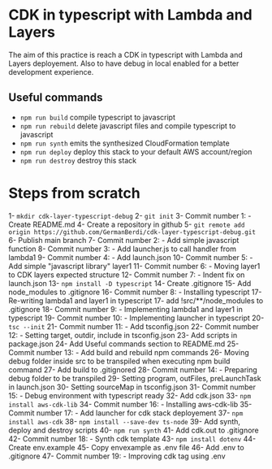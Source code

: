 # CDK in typescript with Lambda and Layers
The aim of this practice is reach a CDK in typescript with Lambda and Layers deployement. Also to have debug in local enabled for a better development experience.

## Useful commands

* `npm run build`     compile typescript to javascript
* `npm run rebuild`   delete javascript files and compile typescript to javascript
* `npm run synth`     emits the synthesized CloudFormation template
* `npm run deploy`    deploy this stack to your default AWS account/region
* `npm run destroy`   destroy this stack

# Steps from scratch
1- `mkdir cdk-layer-typescript-debug`
2- `git init`
3- Commit number 1: - Create README.md
4- Create a repository in github
5- `git remote add origin https://github.com/GermanBerdi/cdk-layer-typescript-debug.git`
6- Publish main branch
7- Commit number 2: - Add simple javascript function
8- Commit number 3: - Add launcher.js to call handler from lambda1
9- Commit number 4: - Add launch.json
10- Commit number 5: - Add simple "javascript library" layer1
11- Commit number 6: - Moving layer1 to CDK layers expected structure
12- Commit number 7: - Indent fix on launch.json
13- `npm install -D typescript`
14- Create .gitignore
15- Add node_modules to .gitignore
16- Commit number 8: - Installing typescript
17- Re-writing lambda1 and layer1 in typescript
17- add !src/**/node_modules to .gitignore
18- Commit number 9: - Implementing lambda1 and layer1 in typescript
19- Commit number 10: - Implementing launcher in typescript
20- `tsc --init`
21- Commit number 11: - Add tsconfig.json
22- Commit number 12: - Setting target, outdir, include in tsconfig.json
23- Add scripts in package.json
24- Add Useful commands section to README.md
25- Commit number 13: - Add build and rebuild npm commands
26- Moving debug folder inside src to be transpiled when executing npm build command
27- Add build to .gitignored
28- Commit number 14: - Preparing debug folder to be transpiled
29- Setting program, outFiles, preLaunchTask in launch.json
30- Setting sourceMap in tsconfig.json
31- Commit number 15: - Debug environment with typescript ready
32- Add cdk.json
33- `npm install aws-cdk-lib`
34- Commit number 16: - Installing aws-cdk-lib
35- Commit number 17: - Add launcher for cdk stack deployement
37- `npm install aws-cdk`
38- `npm install --save-dev ts-node`
39- Add synth, deploy and destroy scripts
40- `npm run synth`
41- Add cdk.out to .gitignore
42- Commit number 18: - Synth cdk template
43- `npm install dotenv`
44- Create env.example
45- Copy envexample as .env file
46- Add .env to .gitignore
47- Commit number 19: - Improving cdk tag using .env
